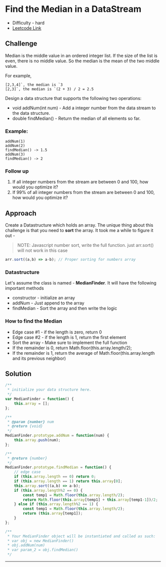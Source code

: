 # Find the Median in a DataStream

- Difficulty - hard
- [Leetcode Link](https://leetcode.com/problems/find-median-from-data-stream/)

## Challenge

Median is the middle value in an ordered integer list. If the size of the list is even, there is no middle value. So the median is the mean of the two middle value.

For example,

```
[2,3,4]`, the median is `3
[2,3]`, the median is `(2 + 3) / 2 = 2.5
```

Design a data structure that supports the following two operations:

- void addNum(int num) - Add a integer number from the data stream to the data structure.
- double findMedian() - Return the median of all elements so far.

### Example:

```
addNum(1)
addNum(2)
findMedian() -> 1.5
addNum(3) 
findMedian() -> 2
```

### Follow up

1. If all integer numbers from the stream are between 0 and 100, how would you optimize it?
2. If 99% of all integer numbers from the stream are between 0 and 100, how would you optimize it?

## Approach

Create a Datastructure which holds an array. The unique thing about this challenge is that you need to **sort** the array. It took me a while to figure it out -

> NOTE: Javascript number sort, write the full function. just arr.sort() will not work in this case

```javascript
arr.sort((a,b) => a-b); // Proper sorting for numbers array
```

### Datastructure

Let's assume the class is named - **MedianFinder**. It will have the following important methods

- constructor - initialize an array
- addNum - Just append to the array
- findMedian - Sort the array and then write the logic

### How to find the Median

- Edge case #1 - if the length is zero, return 0
- Edge case #2 - if the length is 1, return the first element
- Sort the array - Make sure to implement the full function
- If the remainder is 0, return Math.floor(this.array.length/2);
- If the remainder is 1, return the average of Math.floor(this.array.length and its previous neighbor)

## Solution

```javascript
/**
 * initialize your data structure here.
 */
var MedianFinder = function() {
    this.array = [];
};

/** 
 * @param {number} num
 * @return {void}
 */
MedianFinder.prototype.addNum = function(num) {
    this.array.push(num);
};

/**
 * @return {number}
 */
MedianFinder.prototype.findMedian = function() {
    // edge case
    if (this.array.length == 0) return 0;
    if (this.array.length == 1) return this.array[0];
    this.array.sort((a,b) => a-b);
    if (this.array.length%2 == 0) {
        const temp1 = Math.floor(this.array.length/2);
        return Math.floor(this.array[temp1] + this.array[temp1-1])/2;
    } else if (this.array.length%2 == 1) {
        const temp1 = Math.floor(this.array.length/2);
        return (this.array[temp1]);
    }
};

/** 
 * Your MedianFinder object will be instantiated and called as such:
 * var obj = new MedianFinder()
 * obj.addNum(num)
 * var param_2 = obj.findMedian()
 */
```

---


